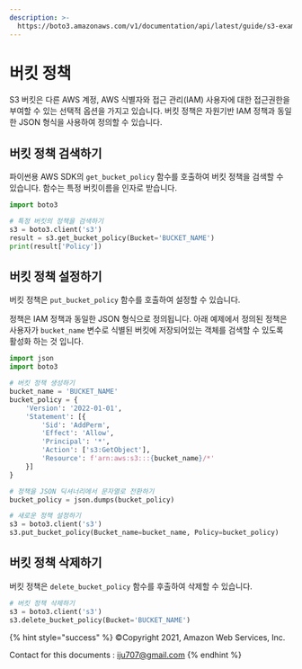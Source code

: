 ```yaml
---
description: >-
  https://boto3.amazonaws.com/v1/documentation/api/latest/guide/s3-example-bucket-policies.html
---
```


# 버킷 정책

S3 버킷은 다른 AWS 계정, AWS 식별자와 접근 관리(IAM) 사용자에 대한 접근권한을 부여할 수 있는 선택적 옵션을 가지고 있습니다. 버킷 정책은 자원기반 IAM 정책과 동일한 JSON 형식을 사용하여 정의할 수 있습니다.

## 버킷 정책 검색하기

파이썬용 AWS SDK의 `get_bucket_policy` 함수를 호출하여 버킷 정책을 검색할 수 있습니다. 함수는 특정 버킷이름을 인자로 받습니다.

```python
import boto3

# 특정 버킷의 정책을 검색하기
s3 = boto3.client('s3')
result = s3.get_bucket_policy(Bucket='BUCKET_NAME')
print(result['Policy'])
```

## 버킷 정책 설정하기

버킷 정책은 `put_bucket_policy` 함수를 호출하여 설정할 수 있습니다.

정책은 IAM 정책과 동일한 JSON 형식으로 정의됩니다. 아래 예제에서 정의된 정책은 사용자가 `bucket_name` 변수로 식별된 버킷에 저장되어있는 객체를 검색할 수 있도록 활성화 하는 것 입니다.

```python
import json
import boto3

# 버킷 정책 생성하기
bucket_name = 'BUCKET_NAME'
bucket_policy = {
    'Version': '2022-01-01',
    'Statement': [{
        'Sid': 'AddPerm',
        'Effect': 'Allow',
        'Principal': '*',
        'Action': ['s3:GetObject'],
        'Resource': f'arn:aws:s3:::{bucket_name}/*'
    }]
}

# 정책을 JSON 딕셔너리에서 문자열로 전환하기
bucket_policy = json.dumps(bucket_policy)

# 새로운 정책 설정하기
s3 = boto3.client('s3')
s3.put_bucket_policy(Bucket_name=bucket_name, Policy=bucket_policy)
```

## 버킷 정책 삭제하기

버킷 정책은 `delete_bucket_policy` 함수를 후출하여 삭제할 수 있습니다.

```python
# 버킷 정책 삭제하기
s3 = boto3.client('s3')
s3.delete_bucket_policy(Bucket='BUCKET_NAME')
```

{% hint style="success" %}
©Copyright 2021, Amazon Web Services, Inc.

Contact for this documents : iju707@gmail.com
{% endhint %}

